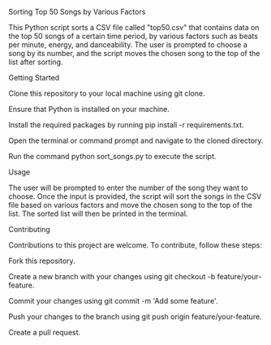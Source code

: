 Sorting Top 50 Songs by Various Factors

This Python script sorts a CSV file called "top50.csv" that contains data on the top 50 songs of a certain time period, by various factors such as beats per minute, energy, and danceability. The user is prompted to choose a song by its number, and the script moves the chosen song to the top of the list after sorting.

Getting Started

Clone this repository to your local machine using git clone.

Ensure that Python is installed on your machine.

Install the required packages by running pip install -r requirements.txt.

Open the terminal or command prompt and navigate to the cloned directory.

Run the command python sort_songs.py to execute the script.

Usage

The user will be prompted to enter the number of the song they want to choose. Once the input is provided, the script will sort the songs in the CSV file based on various factors and move the chosen song to the top of the list. The sorted list will then be printed in the terminal.

Contributing

Contributions to this project are welcome. To contribute, follow these steps:

Fork this repository.

Create a new branch with your changes using git checkout -b feature/your-feature.

Commit your changes using git commit -m 'Add some feature'.

Push your changes to the branch using git push origin feature/your-feature.

Create a pull request.
